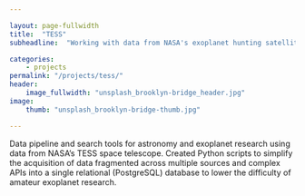 ```yaml
---

layout: page-fullwidth
title:  "TESS"
subheadline:  "Working with data from NASA's exoplanet hunting satellite."

categories:
    - projects
permalink: "/projects/tess/"
header:
    image_fullwidth: "unsplash_brooklyn-bridge_header.jpg"
image:
    thumb: "unsplash_brooklyn-bridge-thumb.jpg"

---
```



Data pipeline and search tools for astronomy and exoplanet research using data from NASA’s TESS space telescope. Created
Python scripts to simplify the acquisition of data fragmented across multiple sources and complex APIs into a single relational
(PostgreSQL) database to lower the difficulty of amateur exoplanet research.
